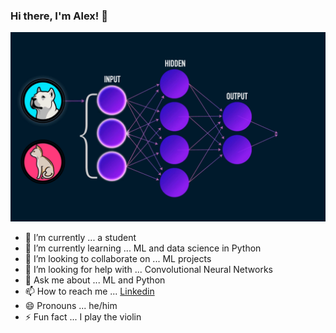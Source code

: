 ### Hi there, I'm Alex! 👋

![](images/ML.gif)

- 🔭 I’m currently ... a student 
- 🌱 I’m currently learning ... ML and data science in Python
- 👯 I’m looking to collaborate on ... ML projects
- 🤔 I’m looking for help with ... Convolutional Neural Networks
- 💬 Ask me about ... ML and Python
- 📫 How to reach me ... [Linkedin](https://www.linkedin.com/in/alexlavaee/)
- 😄 Pronouns ... he/him
- ⚡ Fun fact ... I play the violin

<!--
**lavaman131/lavaman131** is a ✨ _special_ ✨ repository because its `README.md` (this file) appears on your GitHub profile.

